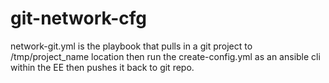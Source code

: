 # git-network-cfg
network-git.yml is the playbook that pulls in a git project to /tmp/project_name location then 
run the create-config.yml as an ansible cli within the EE then 
pushes it back to git repo.
